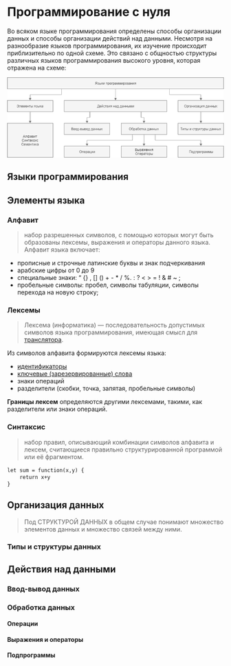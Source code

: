 # Программирование с нуля

Во всяком языке программирования определены способы организации данных и способы организации действий над данными. Несмотря на разнообразие языков программирования, их изучение происходит приблизительно по одной схеме. Это связано с общностью структуры различных языков программирования высокого уровня, которая отражена на схеме:

![](/structure.png)

## Языки программирования

## Элементы языка

### Алфавит
> набор разрешенных символов, с помощью которых могут быть образованы лексемы, выражения и операторы данного языка.
Алфавит языка включает: 
* прописные и строчные латинские буквы и знак подчеркивания 
* арабские цифры от 0 до 9 
* специальные знаки: “ {} , [] () + - * / %. : ? < > = ! & # ~ ; 
* пробельные символы: пробел, символы табуляции, символы перехода на новую cтроку; 

### Лексемы 
> Лексема (информатика) — последовательность допустимых символов языка программирования, имеющая смысл для [транслятора](https://github.com/GlebFeklistov/programming-is-simple/blob/master/dictionary.md#%D1%82%D1%80%D0%B0%D0%BD%D1%81%D0%BB%D1%8F%D1%82%D0%BE%D1%80-%D0%B0%D0%BD%D0%B3%D0%BB-translator---%D0%BF%D0%B5%D1%80%D0%B5%D0%B2%D0%BE%D0%B4%D1%87%D0%B8%D0%BA).

Из символов алфавита формируются лексемы языка: 
* [идентификаторы](https://github.com/GlebFeklistov/programming-is-simple/blob/master/dictionary.md#%D0%B8%D0%B4%D0%B5%D0%BD%D1%82%D0%B8%D1%84%D0%B8%D0%BA%D0%B0%D1%82%D0%BE%D1%80)
* [ключевые (зарезервированные) слова](https://github.com/GlebFeklistov/programming-is-simple/blob/master/dictionary.md#%D0%BA%D0%BB%D1%8E%D1%87%D0%B5%D0%B2%D1%8B%D0%B5-%D1%81%D0%BB%D0%BE%D0%B2%D0%B0)
* знаки операций
* разделители (скобки, точка, запятая, пробельные символы) 

**Границы лексем** определяются другими лексемами, такими, как разделители или знаки операций.


### Синтаксис
> набор правил, описывающий комбинации символов алфавита и лексем, считающиеся правильно структурированной программой или её фрагментом.

```
let sum = function(x,y) {
    return x+y
}
```

## Организация данных
> Под СТРУКТУРОЙ ДАННЫХ в общем случае понимают множество элементов данных и множество связей между ними.

### Типы и структуры данных

## Действия над данными

### Ввод-вывод данных

### Обработка данных
#### Операции
#### Выражения и операторы
#### Подпрограммы



